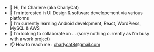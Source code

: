 - 👋 Hi, I’m Charlene (aka CharlyCat)
- 👀 I’m interested in UI Design & software developement via various platforms
- 🌱 I’m currently learning Android development, React, WordPress, MySQL & AWS
- 💞️ I’m looking to collaborate on ... (sorry nothing currently as I'm busy with a work project)
- 📫 How to reach me : charlycat8@gmail.com

<!---
CharlyCat/CharlyCat is a ✨ special ✨ repository because its `README.md` (this file) appears on your GitHub profile.
You can click the Preview link to take a look at your changes.
--->
